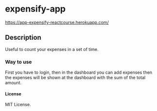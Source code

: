 # expensify-app
https://app-expensify-reactcourse.herokuapp.com/

## Description
Useful to count your expenses in a set of time.

### Way to use
First you have to login, then in the dashboard you can add expenses then the expenses will be shown at the dashboard with the sum of the total amount.

#### License
MIT License.

